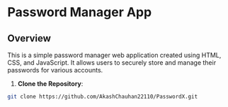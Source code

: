# Password Manager App

## Overview

This is a simple password manager web application created using HTML, CSS, and JavaScript. It allows users to securely store and manage their passwords for various accounts.

1. **Clone the Repository**:

```bash
git clone https://github.com/AkashChauhan22110/PasswordX.git
